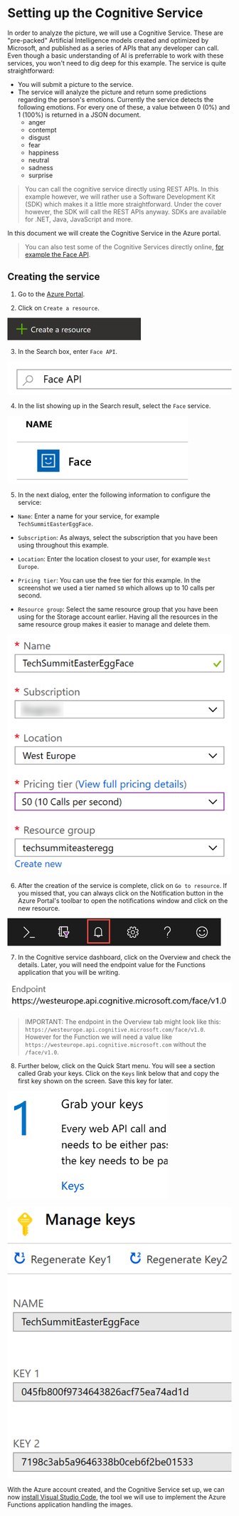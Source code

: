 # Setting up the Cognitive Service

In order to analyze the picture, we will use a Cognitive Service. These are "pre-packed" Artificial Intelligence models created and optimized by Microsoft, and published as a series of APIs that any developer can call. Even though a basic understanding of AI is preferrable to work with these services, you won't need to dig deep for this example. The service is quite straightforward:

- You will submit a picture to the service.
- The service will analyze the picture and return some predictions regarding the person's emotions. Currently the service detects the following emotions. For every one of these, a value between 0 (0%) and 1 (100%) is returned in a JSON document.
    - anger
    - contempt
    - disgust
    - fear
    - happiness
    - neutral
    - sadness
    - surprise

> You can call the cognitive service directly using REST APIs. In this example however, we will rather use a Software Development Kit (SDK) which makes it a little more straightforward. Under the cover however, the SDK will call the REST APIs anyway. SDKs are available for .NET, Java, JavaScript and more.

In this document we will create the Cognitive Service in the Azure portal.

> You can also test some of the Cognitive Services directly online, [for example the Face API](http://gslb.ch/h317g-swisstechsummit19easteregg).

## Creating the service

1. Go to the [Azure Portal](http://portal.azure.com).

2. Click on `Create a resource`.

![Create a resource](./Img/101.png)

3. In the Search box, enter `Face API`.

![Searching for the Face API](./Img/151.png)

4. In the list showing up in the Search result, select the `Face` service.

![Selecting the Face API](./Img/152.png)

5. In the next dialog, enter the following information to configure the service:

- `Name`: Enter a name for your service, for example `TechSummitEasterEggFace`.

- `Subscription`: As always, select the subscription that you have been using throughout this example.

- `Location`: Enter the location closest to your user, for example `West Europe`.

- `Pricing tier`: You can use the free tier for this example. In the screenshot we used a tier named `S0` which allows up to 10 calls per second.

- `Resource group`: Select the same resource group that you have been using for the Storage account earlier. Having all the resources in the same resource group makes it easier to manage and delete them.

![Entering the Face API information](./Img/153.png)

6. After the creation of the service is complete, click on `Go to resource`. If you missed that, you can always click on the Notification button in the Azure Portal's toolbar to open the notifications window and click on the new resource.

![Notifications button](./Img/106.png)

<a name="gettingendpoint"></a>

7. In the Cognitive service dashboard, click on the Overview and check the details. Later, you will need the endpoint value for the Functions application that you will be writing.

![Getting the endpoint](./Img/155.png)

> IMPORTANT: The endpoint in the Overview tab might look like this: `https://westeurope.api.cognitive.microsoft.com/face/v1.0`. However for the Function we will need a value like `https://westeurope.api.cognitive.microsoft.com` without the `/face/v1.0`.

<a name="gettingkeys"></a>

8. Further below, click on the Quick Start menu. You will see a section called Grab your keys. Click on the `Keys` link below that and copy the first key shown on the screen. Save this key for later.

![Getting the key](./Img/154.png)

![Manage keys](./Img/156.png)

With the Azure account created, and the Cognitive Service set up, we can now [install Visual Studio Code](./02-installing-tools.md), the tool we will use to implement the Azure Functions application handling the images.